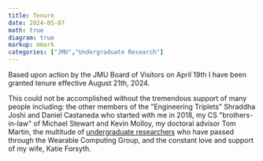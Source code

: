 ```yaml
---
title: Tenure
date: 2024-05-07
math: true
diagram: true
markup: mmark
categories: ["JMU","Undergraduate Research"]
---
```


Based upon action by the JMU Board of Visitors on April 19th I have been granted tenure effective August 21th, 2024.

This could not be accomplished without the tremendous support of many people including: the other members of the "Engineering Triplets" Shraddha Joshi and Daniel Castaneda who started with me in 2018, my CS "brothers-in-law" of Michael Stewart and Kevin Molloy, my doctoral advisor Tom Martin, the multitude of [undergraduate researchers](https://www.jasonforsyth.net/categories/undergraduate-research/) who have passed through the Wearable Computing Group, and the constant love and support of my wife, Katie Forsyth.  


